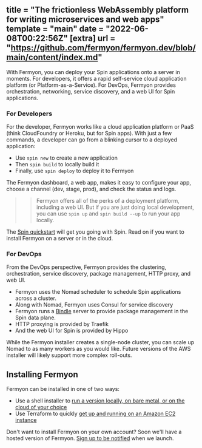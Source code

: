 title = "The frictionless WebAssembly platform for writing microservices and web apps"
template = "main"
date = "2022-06-08T00:22:56Z"
[extra]
url = "https://github.com/fermyon/fermyon.dev/blob/main/content/index.md"
---

With Fermyon, you can deploy your Spin applications onto a server in moments. For developers, it offers a rapid self-service cloud application platform (or Platform-as-a-Service). For DevOps, Fermyon provides orchestration, networking, service discovery, and a web UI for Spin applications.


### For Developers

For the developer, Fermyon works like a cloud application platform or PaaS (think CloudFoundry or Heroku, but for Spin apps). With just a few commands, a developer can go from a blinking cursor to a deployed application:

* Use `spin new` to create a new application
* Then `spin build` to locally build it
* Finally, use `spin deploy` to deploy it to Fermyon

The Fermyon dashboard, a web app, makes it easy to configure your app, choose a channel (dev, stage, prod), and check the status and logs.

>> Fermyon offers all of the perks of a deployment platform, including a web UI. But if you are just doing local development, you can use `spin up` and `spin build --up` to run your app locally.

The [Spin quickstart](https://spin.fermyon.dev) will get you going with Spin. Read on if you want to install Fermyon on a server or in the cloud.

### For DevOps

From the DevOps perspective, Fermyon provides the clustering, orchestration, service discovery, package management, HTTP proxy, and web UI.

* Fermyon uses the Nomad scheduler to schedule Spin applications across a cluster.
* Along with Nomad, Fermyon uses Consul for service discovery
* Fermyon runs a [Bindle](https://www.fermyon.com/blog/bindle-what-is-it) server to provide package management in the Spin data plane.
* HTTP proxying is provided by Traefik
* And the web UI for Spin is provided by Hippo

While the Fermyon installer creates a single-node cluster, you can scale up  Nomad to as many workers as you would like. Future versions of the AWS installer will likely support more complex roll-outs.

## Installing Fermyon

Fermyon can be installed in one of two ways:

- Use a shell installer to [run a version locally, on bare metal, or on the cloud of your choice](/quickstart-local)
- Use Terraform to quickly [get up and running on an Amazon EC2 instance](/quickstart-aws)

Don't want to install Fermyon on your own account? Soon we'll have a hosted version of Fermyon. [Sign up to be notified](https://www.fermyon.com/about/#cta) when we launch.
